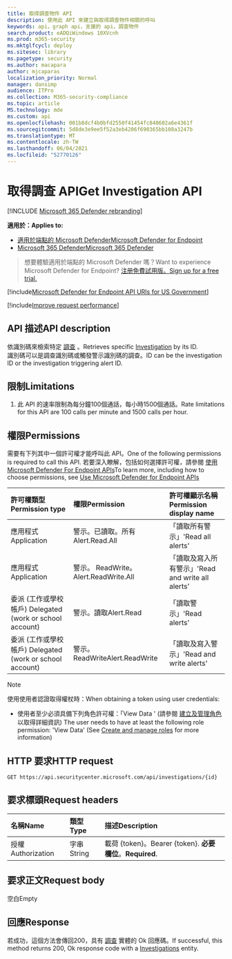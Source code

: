 ```yaml
---
title: 取得調查物件 API
description: 使用此 API 來建立與取得調查物件相關的呼叫
keywords: api，graph api，支援的 api，調查物件
search.product: eADQiWindows 10XVcnh
ms.prod: m365-security
ms.mktglfcycl: deploy
ms.sitesec: library
ms.pagetype: security
ms.author: macapara
author: mjcaparas
localization_priority: Normal
manager: dansimp
audience: ITPro
ms.collection: M365-security-compliance
ms.topic: article
MS.technology: mde
ms.custom: api
ms.openlocfilehash: 001b8dcf4b0bfd2550f41454fc840602a6e4361f
ms.sourcegitcommit: 5d8de3e9ee5f52a3eb4206f690365bb108a3247b
ms.translationtype: MT
ms.contentlocale: zh-TW
ms.lasthandoff: 06/04/2021
ms.locfileid: "52770126"
---
```

# <a name="get-investigation-api"></a><span data-ttu-id="77a3a-104">取得調查 API</span><span class="sxs-lookup"><span data-stu-id="77a3a-104">Get Investigation API</span></span>

[!INCLUDE [Microsoft 365 Defender rebranding](../../includes/microsoft-defender.md)]

<span data-ttu-id="77a3a-105">**適用於：**</span><span class="sxs-lookup"><span data-stu-id="77a3a-105">**Applies to:**</span></span>
- [<span data-ttu-id="77a3a-106">適用於端點的 Microsoft Defender</span><span class="sxs-lookup"><span data-stu-id="77a3a-106">Microsoft Defender for Endpoint</span></span>](https://go.microsoft.com/fwlink/p/?linkid=2154037)
- [<span data-ttu-id="77a3a-107">Microsoft 365 Defender</span><span class="sxs-lookup"><span data-stu-id="77a3a-107">Microsoft 365 Defender</span></span>](https://go.microsoft.com/fwlink/?linkid=2118804)

> <span data-ttu-id="77a3a-108">想要體驗適用於端點的 Microsoft Defender 嗎？</span><span class="sxs-lookup"><span data-stu-id="77a3a-108">Want to experience Microsoft Defender for Endpoint?</span></span> [<span data-ttu-id="77a3a-109">注册免費試用版。</span><span class="sxs-lookup"><span data-stu-id="77a3a-109">Sign up for a free trial.</span></span>](https://www.microsoft.com/microsoft-365/windows/microsoft-defender-atp?ocid=docs-wdatp-exposedapis-abovefoldlink) 

[!include[Microsoft Defender for Endpoint API URIs for US Government](../../includes/microsoft-defender-api-usgov.md)]

[!include[Improve request performance](../../includes/improve-request-performance.md)]


## <a name="api-description"></a><span data-ttu-id="77a3a-110">API 描述</span><span class="sxs-lookup"><span data-stu-id="77a3a-110">API description</span></span>
<span data-ttu-id="77a3a-111">依識別碼來檢索特定 [調查](investigation.md) 。</span><span class="sxs-lookup"><span data-stu-id="77a3a-111">Retrieves specific [Investigation](investigation.md) by its ID.</span></span>
<br> <span data-ttu-id="77a3a-112">識別碼可以是調查識別碼或觸發警示識別碼的調查。</span><span class="sxs-lookup"><span data-stu-id="77a3a-112">ID can be the investigation ID or the investigation triggering alert ID.</span></span>


## <a name="limitations"></a><span data-ttu-id="77a3a-113">限制</span><span class="sxs-lookup"><span data-stu-id="77a3a-113">Limitations</span></span>
1. <span data-ttu-id="77a3a-114">此 API 的速率限制為每分鐘100個通話，每小時1500個通話。</span><span class="sxs-lookup"><span data-stu-id="77a3a-114">Rate limitations for this API are 100 calls per minute and 1500 calls per hour.</span></span>


## <a name="permissions"></a><span data-ttu-id="77a3a-115">權限</span><span class="sxs-lookup"><span data-stu-id="77a3a-115">Permissions</span></span>
<span data-ttu-id="77a3a-116">需要有下列其中一個許可權才能呼叫此 API。</span><span class="sxs-lookup"><span data-stu-id="77a3a-116">One of the following permissions is required to call this API.</span></span> <span data-ttu-id="77a3a-117">若要深入瞭解，包括如何選擇許可權，請參閱 [使用 Microsoft Defender For Endpoint APIs](apis-intro.md)</span><span class="sxs-lookup"><span data-stu-id="77a3a-117">To learn more, including how to choose permissions, see [Use Microsoft Defender for Endpoint APIs](apis-intro.md)</span></span>

<span data-ttu-id="77a3a-118">許可權類型</span><span class="sxs-lookup"><span data-stu-id="77a3a-118">Permission type</span></span> |   <span data-ttu-id="77a3a-119">權限</span><span class="sxs-lookup"><span data-stu-id="77a3a-119">Permission</span></span>  |   <span data-ttu-id="77a3a-120">許可權顯示名稱</span><span class="sxs-lookup"><span data-stu-id="77a3a-120">Permission display name</span></span>
:---|:---|:---
<span data-ttu-id="77a3a-121">應用程式</span><span class="sxs-lookup"><span data-stu-id="77a3a-121">Application</span></span> |   <span data-ttu-id="77a3a-122">警示。已讀取。所有</span><span class="sxs-lookup"><span data-stu-id="77a3a-122">Alert.Read.All</span></span> |    <span data-ttu-id="77a3a-123">「讀取所有警示」</span><span class="sxs-lookup"><span data-stu-id="77a3a-123">'Read all alerts'</span></span>
<span data-ttu-id="77a3a-124">應用程式</span><span class="sxs-lookup"><span data-stu-id="77a3a-124">Application</span></span> |   <span data-ttu-id="77a3a-125">警示。 ReadWrite。</span><span class="sxs-lookup"><span data-stu-id="77a3a-125">Alert.ReadWrite.All</span></span> |   <span data-ttu-id="77a3a-126">「讀取及寫入所有警示」</span><span class="sxs-lookup"><span data-stu-id="77a3a-126">'Read and write all alerts'</span></span>
<span data-ttu-id="77a3a-127">委派 (工作或學校帳戶) </span><span class="sxs-lookup"><span data-stu-id="77a3a-127">Delegated (work or school account)</span></span> | <span data-ttu-id="77a3a-128">警示。讀取</span><span class="sxs-lookup"><span data-stu-id="77a3a-128">Alert.Read</span></span> | <span data-ttu-id="77a3a-129">「讀取警示」</span><span class="sxs-lookup"><span data-stu-id="77a3a-129">'Read alerts'</span></span>
<span data-ttu-id="77a3a-130">委派 (工作或學校帳戶) </span><span class="sxs-lookup"><span data-stu-id="77a3a-130">Delegated (work or school account)</span></span> | <span data-ttu-id="77a3a-131">警示。 ReadWrite</span><span class="sxs-lookup"><span data-stu-id="77a3a-131">Alert.ReadWrite</span></span> | <span data-ttu-id="77a3a-132">「讀取及寫入警示」</span><span class="sxs-lookup"><span data-stu-id="77a3a-132">'Read and write alerts'</span></span>

>[!Note]
> <span data-ttu-id="77a3a-133">使用使用者認證取得權杖時：</span><span class="sxs-lookup"><span data-stu-id="77a3a-133">When obtaining a token using user credentials:</span></span>
>- <span data-ttu-id="77a3a-134">使用者至少必須具備下列角色許可權：「View Data ' (請參閱 [建立及管理角色](user-roles.md) 以取得詳細資訊) </span><span class="sxs-lookup"><span data-stu-id="77a3a-134">The user needs to have at least the following role permission: 'View Data' (See [Create and manage roles](user-roles.md) for more information)</span></span>

## <a name="http-request"></a><span data-ttu-id="77a3a-135">HTTP 要求</span><span class="sxs-lookup"><span data-stu-id="77a3a-135">HTTP request</span></span>
```
GET https://api.securitycenter.microsoft.com/api/investigations/{id}
```

## <a name="request-headers"></a><span data-ttu-id="77a3a-136">要求標頭</span><span class="sxs-lookup"><span data-stu-id="77a3a-136">Request headers</span></span>

<span data-ttu-id="77a3a-137">名稱</span><span class="sxs-lookup"><span data-stu-id="77a3a-137">Name</span></span> | <span data-ttu-id="77a3a-138">類型</span><span class="sxs-lookup"><span data-stu-id="77a3a-138">Type</span></span> | <span data-ttu-id="77a3a-139">描述</span><span class="sxs-lookup"><span data-stu-id="77a3a-139">Description</span></span>
:---|:---|:---
<span data-ttu-id="77a3a-140">授權</span><span class="sxs-lookup"><span data-stu-id="77a3a-140">Authorization</span></span> | <span data-ttu-id="77a3a-141">字串</span><span class="sxs-lookup"><span data-stu-id="77a3a-141">String</span></span> | <span data-ttu-id="77a3a-142">載荷 {token}。</span><span class="sxs-lookup"><span data-stu-id="77a3a-142">Bearer {token}.</span></span> <span data-ttu-id="77a3a-143">**必要欄位**。</span><span class="sxs-lookup"><span data-stu-id="77a3a-143">**Required**.</span></span>


## <a name="request-body"></a><span data-ttu-id="77a3a-144">要求正文</span><span class="sxs-lookup"><span data-stu-id="77a3a-144">Request body</span></span>
<span data-ttu-id="77a3a-145">空白</span><span class="sxs-lookup"><span data-stu-id="77a3a-145">Empty</span></span>

## <a name="response"></a><span data-ttu-id="77a3a-146">回應</span><span class="sxs-lookup"><span data-stu-id="77a3a-146">Response</span></span>
<span data-ttu-id="77a3a-147">若成功，這個方法會傳回200，具有 [調查](investigation.md) 實體的 Ok 回應碼。</span><span class="sxs-lookup"><span data-stu-id="77a3a-147">If successful, this method returns 200, Ok response code with a [Investigations](investigation.md) entity.</span></span>

